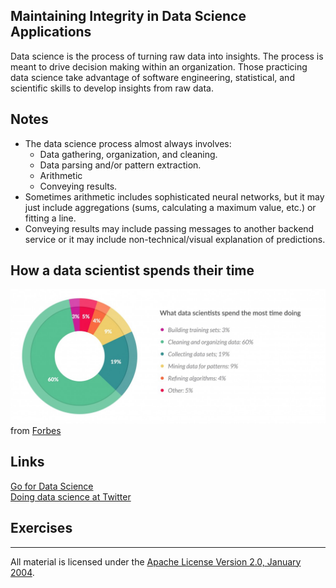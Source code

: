 ## Maintaining Integrity in Data Science Applications

Data science is the process of turning raw data into insights.  The process is meant to drive decision making within an organization.  Those practicing data science take advantage of software engineering, statistical, and scientific skills to develop insights from raw data.

## Notes

* The data science process almost always involves:
    * Data gathering, organization, and cleaning.
    * Data parsing and/or pattern extraction.
    * Arithmetic
    * Conveying results.
* Sometimes arithmetic includes sophisticated neural networks, but it may just include aggregations (sums, calculating a maximum value, etc.) or fitting a line.
* Conveying results may include passing messages to another backend service or it may include non-technical/visual explanation of predictions. 

## How a data scientist spends their time

![alt tag](forbes_data_science.jpg)
from [Forbes](http://www.forbes.com/sites/gilpress/2016/03/23/data-preparation-most-time-consuming-least-enjoyable-data-science-task-survey-says)

## Links

[Go for Data Science](https://youtu.be/D5tDubyXLrQ)  
[Doing data science at Twitter](https://medium.com/@rchang/my-two-year-journey-as-a-data-scientist-at-twitter-f0c13298aee6#.hdprnhlv5)  

## Exercises

___
All material is licensed under the [Apache License Version 2.0, January 2004](http://www.apache.org/licenses/LICENSE-2.0).
